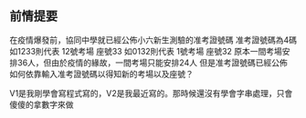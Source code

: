 ## 前情提要
在疫情爆發前，協同中學就已經公佈小六新生測驗的准考證號碼
准考證號碼為4碼
如1233則代表 12號考場 座號33
如0132則代表  1號考場 座號32
原本一間考場安排36人，但由於疫情的緣故，一間考場只能安排24人
但是准考證號碼已經公佈
如何依靠輸入准考證號碼以得知新的考場以及座號？

V1是我剛學會寫程式寫的，V2是我最近寫的。那時候還沒有學會字串處理，只會傻傻的拿數字來做
